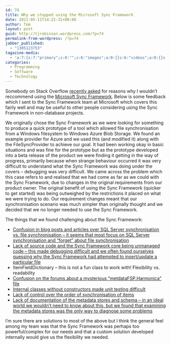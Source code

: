 ```yaml
---
id: 74
title: Why we stopped using the Microsoft Sync Framework
date: 2011-05-11T14:22:31+00:00
author: Tom
layout: post
guid: http://tjrobinson.wordpress.com/?p=74
permalink-from-wordpress: /?p=74
jabber_published:
  - "1305123753"
tagazine-media:
  - 'a:7:{s:7:"primary";s:0:"";s:6:"images";a:0:{}s:6:"videos";a:0:{}s:11:"image_count";s:1:"0";s:6:"author";s:6:"566973";s:7:"blog_id";s:7:"8298577";s:9:"mod_stamp";s:19:"2011-05-11 14:25:05";}'
categories:
  - Programming
  - Software
  - Technology
---
```

Somebody on Stack Overflow [recently asked](http://stackoverflow.com/questions/5965404/sync-2-net-applications/) for reasons why I wouldn&#8217;t reccommend using the [Microsoft Sync Framework](http://msdn.microsoft.com/en-us/sync/bb736753). Below is some feedback which I sent to the Sync Framework team at Microsoft which covers this fairly well and may be useful to other people considering using the Sync Framework in non-database projects.

<!--more-->

We originally chose the Sync Framework as we were looking for something to produce a quick prototype of a tool which allowed file synchronisation from a Windows filesystem to Windows Azure Blob Storage. We found an example provider for Azure and we used this (and modified it) along with the FileSyncProvider to achieve our goal. It had been working okay in basic situations and was fine for the prototype but as the prototype developed into a beta release of the product we were finding it getting in the way of progress, primarily because when strange behaviour occurred it was very difficult to understand what the Sync Framework was doing under the covers – debugging was very difficult. We came across the problem which this case refers to and realised that we had come as far as we could with the Sync Framework, due to changes in the original requirements from our product owner. The original benefit of using the Sync Framework (quicker to get started) was being outweighed by the restrictions it placed on what we were trying to do. Our requirement changes meant that our synchronisation scenario was much simpler than originally thought and we decided that we no longer needed to use the Sync Framework.

The things that we found challenging about the Sync Framework:

  * [Confusion in blog posts and articles over SQL Server synchronisation vs. file synchronisation – it seems that most focus on SQL Server synchronisation and “forget” about file synchronisation](http://social.microsoft.com/Forums/en-US/syncdevdiscussions/thread/3686f3ba-e326-4676-96c2-e83ea32ffc1d)
  * [Lack of source code and the Sync Framework core being unmanaged code – this made debugging difficult and we often found ourselves guessing why the Sync Framework had attempted to insert/update a particular file](http://social.microsoft.com/Forums/en-US/syncdevdiscussions/thread/4116c9ff-17f6-475c-b21a-35dcbd643504)
  * ItemFieldDictionary – this is not a fun class to work with! Flexibility vs. readability
  * [Confusion on the forums about a mysterious “metdataFSP.Harmonica” file](http://social.microsoft.com/Forums/en-US/syncdevdiscussions/thread/0d61c8e5-4b02-4dde-a181-20a866e4393c)
  * [Internal classes without constructors made unit testing difficult](http://stackoverflow.com/questions/3279412/mocking-a-type-with-an-internal-constructor-using-moq)
  * [Lack of control over the order of synchronisation of items](http://social.microsoft.com/Forums/en-US/syncdevdiscussions/thread/0526f0a6-fcff-4a6b-bb50-f4213f26239f)
  * [Lack of documentation of the metadata stores and schema – in an ideal world we wouldn’t need to know about this, but we found that examining the metadata stores was the only way to diagnose some problems](http://social.microsoft.com/Forums/en-US/syncdevdiscussions/thread/4116c9ff-17f6-475c-b21a-35dcbd643504)

I’m sure there are solutions to most of the above but I think the general feel among my team was that the Sync Framework was perhaps too powerful/complex for our needs and that a custom solution developed internally would give us the flexibility we needed.